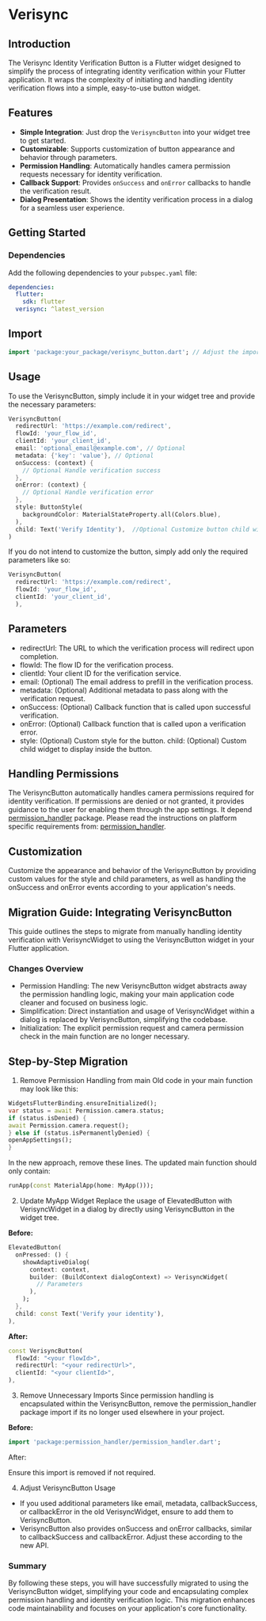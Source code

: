 # Verisync

## Introduction

The Verisync Identity Verification Button is a Flutter widget designed to simplify the process of integrating identity verification within your Flutter application. It wraps the complexity of initiating and handling identity verification flows into a simple, easy-to-use button widget.

## Features

- **Simple Integration**: Just drop the `VerisyncButton` into your widget tree to get started.
- **Customizable**: Supports customization of button appearance and behavior through parameters.
- **Permission Handling**: Automatically handles camera permission requests necessary for identity verification.
- **Callback Support**: Provides `onSuccess` and `onError` callbacks to handle the verification result.
- **Dialog Presentation**: Shows the identity verification process in a dialog for a seamless user experience.

## Getting Started

### Dependencies

Add the following dependencies to your `pubspec.yaml` file:

```yaml
dependencies:
  flutter:
    sdk: flutter
  verisync: ^latest_version
```

## Import

```dart
import 'package:your_package/verisync_button.dart'; // Adjust the import path based on your project structure
```

## Usage

To use the VerisyncButton, simply include it in your widget tree and provide the necessary parameters:

```dart
VerisyncButton(
  redirectUrl: 'https://example.com/redirect',
  flowId: 'your_flow_id',
  clientId: 'your_client_id',
  email: 'optional_email@example.com', // Optional
  metadata: {'key': 'value'}, // Optional
  onSuccess: (context) {
    // Optional Handle verification success
  },
  onError: (context) {
    // Optional Handle verification error
  },
  style: ButtonStyle(
    backgroundColor: MaterialStateProperty.all(Colors.blue),
  ),
  child: Text('Verify Identity'),  //Optional Customize button child widget
)
```

If you do not intend to customize the button, simply add only the required parameters like so:

```dart
VerisyncButton(
  redirectUrl: 'https://example.com/redirect',
  flowId: 'your_flow_id',
  clientId: 'your_client_id',
  ),
```

## Parameters

- redirectUrl: The URL to which the verification process will redirect upon completion.
- flowId: The flow ID for the verification process.
- clientId: Your client ID for the verification service.
- email: (Optional) The email address to prefill in the verification process.
- metadata: (Optional) Additional metadata to pass along with the verification request.
- onSuccess: (Optional) Callback function that is called upon successful verification.
- onError: (Optional) Callback function that is called upon a verification error.
- style: (Optional) Custom style for the button.
child: (Optional) Custom child widget to display inside the button.

## Handling Permissions

The VerisyncButton automatically handles camera permissions required for identity verification. If permissions are denied or not granted, it provides guidance to the user for enabling them through the app settings. It depend [permission_handler](https://pub.dev/packages/permission_handler) package. Please read the instructions on platform specific requirements from:  [permission_handler](https://pub.dev/packages/permission_handler).

## Customization

Customize the appearance and behavior of the VerisyncButton by providing custom values for the style and child parameters, as well as handling the onSuccess and onError events according to your application's needs.

## Migration Guide: Integrating VerisyncButton

This guide outlines the steps to migrate from manually handling identity verification with VerisyncWidget to using the VerisyncButton widget in your Flutter application.

### Changes Overview

- Permission Handling: The new VerisyncButton widget abstracts away the permission handling logic, making your main application code cleaner and focused on business logic.
- Simplification: Direct instantiation and usage of VerisyncWidget within a dialog is replaced by VerisyncButton, simplifying the codebase.
- Initialization: The explicit permission request and camera permission check in the main function are no longer necessary.

## Step-by-Step Migration

1. Remove Permission Handling from main
  Old code in your main function may look like this:

  ```dart
  WidgetsFlutterBinding.ensureInitialized();
  var status = await Permission.camera.status;
  if (status.isDenied) {
  await Permission.camera.request();
  } else if (status.isPermanentlyDenied) {
  openAppSettings();
  }
  ```

  In the new approach, remove these lines. The updated main function should only contain:

  ```dart
  runApp(const MaterialApp(home: MyApp()));
  ```

2. Update MyApp Widget
Replace the usage of ElevatedButton with VerisyncWidget in a dialog by directly using VerisyncButton in the widget tree.

**Before:**

```dart
ElevatedButton(
  onPressed: () {
    showAdaptiveDialog(
      context: context,
      builder: (BuildContext dialogContext) => VerisyncWidget(
        // Parameters
      ),
    );
  },
  child: const Text('Verify your identity'),
),
```

**After:**

```dart
const VerisyncButton(
  flowId: "<your flowId>",
  redirectUrl: "<your redirectUrl>",
  clientId: "<your clientId>",
),
```

3. Remove Unnecessary Imports
Since permission handling is encapsulated within the VerisyncButton, remove the permission_handler package import if its no longer used elsewhere in your project.

**Before:**

```dart
import 'package:permission_handler/permission_handler.dart';
```

After:

Ensure this import is removed if not required.

4. Adjust VerisyncButton Usage

- If you used additional parameters like email, metadata, callbackSuccess, or callbackError in the old VerisyncWidget, ensure to add them to VerisyncButton.
- VerisyncButton also provides onSuccess and onError callbacks, similar to callbackSuccess and callbackError. Adjust these according to the new API.

### Summary

By following these steps, you will have successfully migrated to using the VerisyncButton widget, simplifying your code and encapsulating complex permission handling and identity verification logic. This migration enhances code maintainability and focuses on your application's core functionality.
